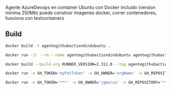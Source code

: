 Agente AzureDevops en container Ubuntu con Docker incluido (version minima 250Mb)
puede construir imagenes docker, correr contenedores, funciona con testcontainers

## Build

```bash
docker build -t agentegithubactiondindubuntu .

docker run -it --rm --name agentegithubactiondindubuntu agentegithubactiondindubuntu 

docker build --build-arg RUNNER_VERSION=2.311.0 --tag agentegithubactiondindubuntu .

docker run -e GH_TOKEN='myPatToken' -e GH_OWNER='orgName' -e GH_REPOSITORY='repoName' -d image-name

docker run -e GH_TOKEN='***' -e GH_OWNER='jgmurua' -e GH_REPOSITORY='***' -d agentegithubactiondindubuntu

```